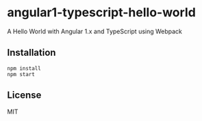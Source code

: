 # angular1-typescript-hello-world
A Hello World with Angular 1.x and TypeScript using Webpack 

Installation
------------
```
npm install
npm start
```

License
-------
MIT
